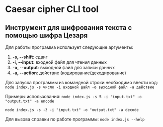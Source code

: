 # Caesar cipher CLI tool
## Инструмент для шифрования текста с помощью шифра Цезаря

Для работы программа использует следующие аргументы:
1.  **-s, --shift**: сдвиг
2.  **-i, --input**: входной файл для чтения данных
3.  **-o, --output**: выходной файл для записи данных
4.  **-a, --action**: действие (кодирование/декодирование)

Для запуска программы из командной строки необходимо ввести код:
```node index.js -s число -i входной файл -o выходной файл -a действие```

Примеры использования:
```node index.js -s 5 -i "input.txt" -o "output.txt" -a encode```

```node index.js -s -3 -i "input.txt" -o "output.txt" -a decode```

Для вызова справки по работе программы:
```node index.js --help```
